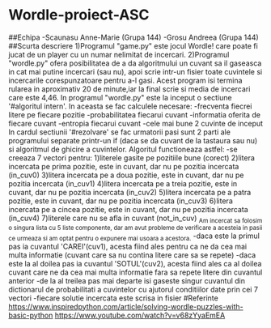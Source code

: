 # Wordle-proiect-ASC
##Echipa
-Scaunasu Anne-Marie (Grupa 144)
-Grosu Andreea (Grupa 144)
##Scurta descriere
1)Programul "game.py" este jocul Wordle! care poate fi jucat de un player cu un numar nelimitat de incercari.
2)Programul "wordle.py" ofera posibilitatea de a da algoritmului un cuvant sa il gaseasca in cat mai putine incercari (sau nu), apoi scrie intr-un fisier toate cuvintele si incercarile corespunzatoare pentru a-l gasi. Acest program isi termina rularea in aproximativ 20 de minute,iar la final scrie si media de incercari care este 4,46.
In programul "wordle.py" este la inceput o sectiune '#algoritul intern'. In aceasta se fac calculele necesare:
	-frecventa fiecrei litere pe fiecare pozitie
	-probabilitatea fiecarui cuvant
	-informatia oferita de fiecare cuvant
	-entropia fiecarui cuvant
	-cele mai bune 2 cuvinte de inceput
In cardul sectiunii '#rezolvare' se fac urmatorii pasi sunt 2 parti ale programului separate printr-un if (daca se da cuvant de la tastaura sau nu) si algoritmul de ghicire a cuvintelor.
Algoritul functioneaza astfel:
	-se creeaza 7 vectori pentru:
		1)literele gasite pe pozitiile bune (corect)
		2)litera incercata pe prima pozitie, este in cuvant, dar nu pe pozitia incercata (in_cuv0)
		3)litera incercata pe a doua pozitie, este in cuvant, dar nu pe pozitia incercata (in_cuv1)
		4)litera incercata pe a treia pozitie, este in cuvant, dar nu pe pozitia incercata (in_cuv2)
		5)litera incercata pe a patra pozitie, este in cuvant, dar nu pe pozitia incercata (in_cuv3)
		6)litera incercata pe a cincea pozitie, este in cuvant, dar nu pe pozitia incercata (in_cuv4)
		7)literele care nu se afla in cuvant (not_in_cuv)
	<sub>Am incercat sa folosim o singura lista cu 5 liste componente, dar am avut probleme de verificare a acesteia in pasii ce urmeaza si am optat pentru o expunere mai usoara a acestora.</sub>
	-daca este la primul pas ia cuvantul 'CAREI'(cuv1), acesta fiind ales pentru ca ne da cea mai multa informatie (cuvant care sa nu contina litere care sa se repete)
	-daca este la al doilea pas ia cuvantul 'SOTUL'(cuv2), acesta fiind ales ca al doilea cuvant care ne da cea mai multa informatie fara sa repete litere din cuvantul anterior
	-de la al treilea pas mai departe isi gaseste singur cuvantul din dictionarul de probabilitati a cuvintelor cu ajutorul conditiilor date prin cei 7 vectori
	-fiecare solutie incercata este scrisa in fisier
#Referinte
https://www.inspiredpython.com/article/solving-wordle-puzzles-with-basic-python
https://www.youtube.com/watch?v=v68zYyaEmEA